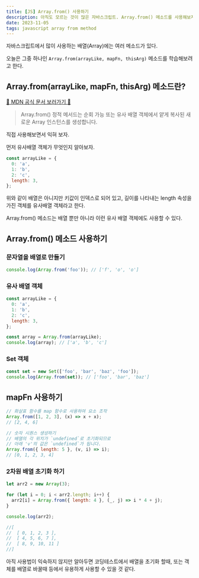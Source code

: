 ```yaml
---
title: [JS] Array.from() 사용하기
description: 아직도 모르는 것이 많은 자바스크립트. Array.from() 메소드를 사용해보자.
date: 2023-11-05
tags: javascript array from method
---
```


자바스크립트에서 많이 사용하는 배열(Array)에는 여러 메소드가 있다.

오늘은 그중 하나인 `Array.from(arrayLike, mapFn, thisArg)` 메소드를 학습해보려고 한다.

## Array.from(arrayLike, mapFn, thisArg) 메소드란?

[📌 MDN 공식 문서 보러가기 📌](https://developer.mozilla.org/ko/docs/Web/JavaScript/Reference/Global_Objects/Array/from)

> Array.from() 정적 메서드는 순회 가능 또는 유사 배열 객체에서 얕게 복사된 새로운 Array 인스턴스를 생성합니다.

직접 사용해보면서 익혀 보자.

먼저 유사배열 객체가 무엇인지 알아보자.

```js
const arrayLike = {
  0: 'a',
  1: 'b',
  2: 'c',
  length: 3,
};
```

위와 같이 배열은 아니지만 키값이 인덱스로 되어 있고, 길이를 나타내는 length 속성을 가진 객체를 유사배열 객체라고 한다.

Array.from() 메소드는 배열 뿐만 아니라 이런 유사 배열 객체에도 사용할 수 있다.

## Array.from() 메소드 사용하기

### 문자열을 배열로 만들기

```js
console.log(Array.from('foo')); // ['f', 'o', 'o']
```

### 유사 배열 객체

```js
const arrayLike = {
  0: 'a',
  1: 'b',
  2: 'c',
  length: 3,
};

const array = Array.from(arrayLike);
console.log(array); // ['a', 'b', 'c']
```

### Set 객체

```js
const set = new Set(['foo', 'bar', 'baz', 'foo']);
console.log(Array.from(set)); // ['foo', 'bar', 'baz']
```

## mapFn 사용하기

```js
// 화살표 함수를 map 함수로 사용하여 요소 조작
Array.from([1, 2, 3], (x) => x + x);
// [2, 4, 6]
```

```js
// 숫자 시퀀스 생성하기
// 배열의 각 위치가 `undefined`로 초기화되므로
// 아래 'v'의 값은 `undefined`가 됩니다.
Array.from({ length: 5 }, (v, i) => i);
// [0, 1, 2, 3, 4]
```

### 2차원 배열 초기화 하기

```js
let arr2 = new Array(3);

for (let i = 0; i < arr2.length; i++) {
  arr2[i] = Array.from({ length: 4 }, (_, j) => i * 4 + j);
}

console.log(arr2);

//[
//  [ 0, 1, 2, 3 ],
//  [ 4, 5, 6, 7 ],
//  [ 8, 9, 10, 11 ]
//]
```

아직 사용법이 익숙하지 않지만 알아두면 코딩테스트에서 배열을 초기화 할때, 또는 객체를 배열로 바꿀때 등에서 유용하게 사용할 수 있을 것 같다.
